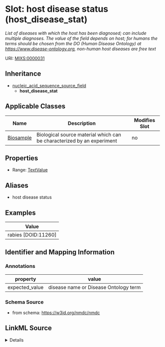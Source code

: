 # Slot: host disease status (host_disease_stat)


_List of diseases with which the host has been diagnosed; can include multiple diagnoses. The value of the field depends on host; for humans the terms should be chosen from the DO (Human Disease Ontology) at https://www.disease-ontology.org, non-human host diseases are free text_



URI: [MIXS:0000031](https://w3id.org/mixs/0000031)




## Inheritance

* [nucleic_acid_sequence_source_field](nucleic_acid_sequence_source_field.md)
    * **host_disease_stat**





## Applicable Classes

| Name | Description | Modifies Slot |
| --- | --- | --- |
[Biosample](Biosample.md) | Biological source material which can be characterized by an experiment |  no  |







## Properties

* Range: [TextValue](TextValue.md)



## Aliases


* host disease status




## Examples

| Value |
| --- |
| rabies [DOID:11260] |

## Identifier and Mapping Information





### Annotations

| property | value |
| --- | --- |
| expected_value | disease name or Disease Ontology term |



### Schema Source


* from schema: https://w3id.org/nmdc/nmdc




## LinkML Source

<details>
```yaml
name: host_disease_stat
annotations:
  expected_value:
    tag: expected_value
    value: disease name or Disease Ontology term
description: List of diseases with which the host has been diagnosed; can include
  multiple diagnoses. The value of the field depends on host; for humans the terms
  should be chosen from the DO (Human Disease Ontology) at https://www.disease-ontology.org,
  non-human host diseases are free text
title: host disease status
examples:
- value: rabies [DOID:11260]
from_schema: https://w3id.org/nmdc/nmdc
aliases:
- host disease status
rank: 1000
is_a: nucleic acid sequence source field
string_serialization: '{termLabel} {[termID]}|{text}'
slot_uri: MIXS:0000031
multivalued: false
alias: host_disease_stat
domain_of:
- Biosample
range: TextValue

```
</details>